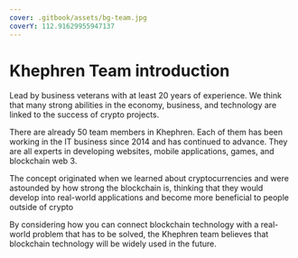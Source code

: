 ```yaml
---
cover: .gitbook/assets/bg-team.jpg
coverY: 112.91629955947137
---
```


# Khephren Team introduction

Lead by business veterans with at least 20 years of experience. We think that many strong abilities in the economy, business, and technology are linked to the success of crypto projects.

There are already 50 team members in Khephren. Each of them has been working in the IT business since 2014 and has continued to advance. They are all experts in developing websites, mobile applications, games, and blockchain web 3.

The concept originated when we learned about cryptocurrencies and were astounded by how strong the blockchain is, thinking that they would develop into real-world applications and become more beneficial to people outside of crypto

By considering how you can connect blockchain technology with a real-world problem that has to be solved, the Khephren team believes that blockchain technology will be widely used in the future.
